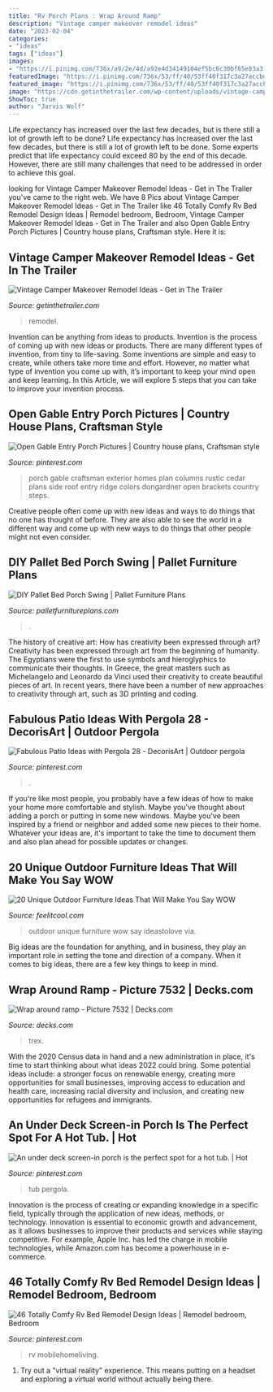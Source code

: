 ```yaml
---
title: "Rv Porch Plans : Wrap Around Ramp"
description: "Vintage camper makeover remodel ideas"
date: "2023-02-04"
categories:
- "ideas"
tags: ["ideas"]
images:
- "https://i.pinimg.com/736x/a9/2e/4d/a92e4d34149104ef5bc6c30bf65e83a3.jpg"
featuredImage: "https://i.pinimg.com/736x/53/ff/40/53ff40f317c3a27accbd4e7192078ad8.jpg"
featured_image: "https://i.pinimg.com/736x/53/ff/40/53ff40f317c3a27accbd4e7192078ad8.jpg"
image: "https://cdn.getinthetrailer.com/wp-content/uploads/vintage-camper-makeover-remodel-ideas_199418.jpg"
ShowToc: true
author: "Jarvis Wolf"
---
```



Life expectancy has increased over the last few decades, but is there still a lot of growth left to be done?
Life expectancy has increased over the last few decades, but there is still a lot of growth left to be done. Some experts predict that life expectancy could exceed 80 by the end of this decade. However, there are still many challenges that need to be addressed in order to achieve this goal.

	

		
looking for Vintage Camper Makeover Remodel Ideas - Get in The Trailer you've came to the right web. We have 8 Pics about Vintage Camper Makeover Remodel Ideas - Get in The Trailer like 46 Totally Comfy Rv Bed Remodel Design Ideas | Remodel bedroom, Bedroom, Vintage Camper Makeover Remodel Ideas - Get in The Trailer and also Open Gable Entry Porch Pictures | Country house plans, Craftsman style. Here it is:
		
    
## Vintage Camper Makeover Remodel Ideas - Get In The Trailer

<img loading=lazy src="https://cdn.getinthetrailer.com/wp-content/uploads/vintage-camper-makeover-remodel-ideas_199418.jpg" onerror="this.onerror=null;this.src='https://tse1.mm.bing.net/th?id=OIP.q7BXyk77a0JdtzFrX7sJLQHaJ4&amp;pid=15.1';" alt="Vintage Camper Makeover Remodel Ideas - Get in The Trailer">

_Source: getinthetrailer.com_

>remodel. 

	

Invention can be anything from ideas to products.
Invention is the process of coming up with new ideas or products. There are many different types of invention, from tiny to life-saving. Some inventions are simple and easy to create, while others take more time and effort. However, no matter what type of invention you come up with, it’s important to keep your mind open and keep learning. In this Article, we will explore 5 steps that you can take to improve your invention process.

    
## Open Gable Entry Porch Pictures | Country House Plans, Craftsman Style

<img loading=lazy src="https://i.pinimg.com/736x/a9/2e/4d/a92e4d34149104ef5bc6c30bf65e83a3.jpg" onerror="this.onerror=null;this.src='https://tse2.mm.bing.net/th?id=OIP.hyeTTvvdlPXZNGvdA0sBRAAAAA&amp;pid=15.1';" alt="Open Gable Entry Porch Pictures | Country house plans, Craftsman style">

_Source: pinterest.com_

>porch gable craftsman exterior homes plan columns rustic cedar plans side roof entry ridge colors dongardner open brackets country steps. 

	

Creative people often come up with new ideas and ways to do things that no one has thought of before. They are also able to see the world in a different way and come up with new ways to do things that other people might not even consider.

    
## DIY Pallet Bed Porch Swing | Pallet Furniture Plans

<img loading=lazy src="https://palletfurnitureplans.com/wp-content/uploads/2014/08/recycled-pallet-bed-swing-2.jpg" onerror="this.onerror=null;this.src='https://tse3.mm.bing.net/th?id=OIP.3U1NhlcqPPVTn-naHy8NbAHaJ4&amp;pid=15.1';" alt="DIY Pallet Bed Porch Swing | Pallet Furniture Plans">

_Source: palletfurnitureplans.com_

>. 

	

The history of creative art: How has creativity been expressed through art?
Creativity has been expressed through art from the beginning of humanity. The Egyptians were the first to use symbols and hieroglyphics to communicate their thoughts. In Greece, the great masters such as Michelangelo and Leonardo da Vinci used their creativity to create beautiful pieces of art. In recent years, there have been a number of new approaches to creativity through art, such as 3D printing and coding.

    
## Fabulous Patio Ideas With Pergola 28 - DecorisArt | Outdoor Pergola

<img loading=lazy src="https://i.pinimg.com/736x/0f/e6/18/0fe618420e0dcc30c8d51a8019d571d1.jpg" onerror="this.onerror=null;this.src='https://tse1.mm.bing.net/th?id=OIP.AqAxST9tsQrNCqYHat9ltwHaLH&amp;pid=15.1';" alt="Fabulous Patio Ideas with Pergola 28 - DecorisArt | Outdoor pergola">

_Source: pinterest.com_

>. 

	

If you're like most people, you probably have a few ideas of how to make your home more comfortable and stylish. Maybe you've thought about adding a porch or putting in some new windows. Maybe you've been inspired by a friend or neighbor and added some new pieces to their home. Whatever your ideas are, it's important to take the time to document them and also plan ahead for possible updates or changes.

    
## 20 Unique Outdoor Furniture Ideas That Will Make You Say WOW

<img loading=lazy src="http://feelitcool.com/wp-content/uploads/2016/08/unique-outdoor-furniture1.jpg" onerror="this.onerror=null;this.src='https://tse4.mm.bing.net/th?id=OIP.qoPYh3IKm0ijD1ZhwRziAwHaLH&amp;pid=15.1';" alt="20 Unique Outdoor Furniture Ideas That Will Make You Say WOW">

_Source: feelitcool.com_

>outdoor unique furniture wow say ideastolove via. 

	

Big ideas are the foundation for anything, and in business, they play an important role in setting the tone and direction of a company. When it comes to big ideas, there are a few key things to keep in mind. 

    
## Wrap Around Ramp - Picture 7532 | Decks.com

<img loading=lazy src="https://www.decks.com/media/whghdev3/18012516124500.jpg" onerror="this.onerror=null;this.src='https://tse3.mm.bing.net/th?id=OIP.zkcPS0oU-ULXenGzKOsOUgHaFj&amp;pid=15.1';" alt="Wrap around ramp - Picture 7532 | Decks.com">

_Source: decks.com_

>trex. 

	

With the 2020 Census data in hand and a new administration in place, it's time to start thinking about what ideas 2022 could bring. Some potential ideas include: a stronger focus on renewable energy, creating more opportunities for small businesses, improving access to education and health care, increasing racial diversity and inclusion, and creating new opportunities for refugees and immigrants.

    
## An Under Deck Screen-in Porch Is The Perfect Spot For A Hot Tub. | Hot

<img loading=lazy src="https://i.pinimg.com/736x/53/ff/40/53ff40f317c3a27accbd4e7192078ad8.jpg" onerror="this.onerror=null;this.src='https://tse4.mm.bing.net/th?id=OIP.PR1iE3itxKe0zKVjdlFnCwHaJ4&amp;pid=15.1';" alt="An under deck screen-in porch is the perfect spot for a hot tub. | Hot">

_Source: pinterest.com_

>tub pergola. 

	

Innovation is the process of creating or expanding knowledge in a specific field, typically through the application of new ideas, methods, or technology. Innovation is essential to economic growth and advancement, as it allows businesses to improve their products and services while staying competitive. For example, Apple Inc. has led the charge in mobile technologies, while Amazon.com has become a powerhouse in e-commerce.

    
## 46 Totally Comfy Rv Bed Remodel Design Ideas | Remodel Bedroom, Bedroom

<img loading=lazy src="https://i.pinimg.com/736x/33/ea/c5/33eac5f53b65f02dafa0608abe31ebfa.jpg" onerror="this.onerror=null;this.src='https://tse3.mm.bing.net/th?id=OIP.6_icFwNNSEj73rRb4cNTQQHaJ3&amp;pid=15.1';" alt="46 Totally Comfy Rv Bed Remodel Design Ideas | Remodel bedroom, Bedroom">

_Source: pinterest.com_

>rv mobilehomeliving. 

	

1. Try out a "virtual reality" experience. This means putting on a headset and exploring a virtual world without actually being there.

